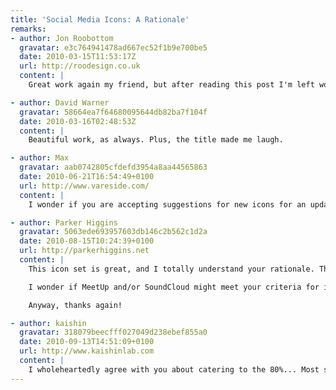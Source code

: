 ```yaml
---
title: 'Social Media Icons: A Rationale'
remarks:
- author: Jon Roobottom
  gravatar: e3c764941478ad667ec52f1b9e700be5
  date: 2010-03-15T11:53:17Z
  url: http://roodesign.co.uk
  content: |
    Great work again my friend, but after reading this post I'm left wondering if you've recently swallowed a thesaurus?

- author: David Warner
  gravatar: 58664ea7f64680095644db82ba7f104f
  date: 2010-03-16T02:48:53Z
  content: |
    Beautiful work, as always. Plus, the title made me laugh.

- author: Max
  gravatar: aab0742805cfdefd3954a8aa44565863
  date: 2010-06-21T16:54:49+0100
  url: http://www.vareside.com/
  content: |
    I wonder if you are accepting suggestions for new icons for an updated set. For example: Spotify, Grooveshark, Pandora, Metacafe, Cuil (a serious competitor for Google and Yahoo), Amazon etc.

- author: Parker Higgins
  gravatar: 5063ede693957603db146c2b562c1d2a
  date: 2010-08-15T10:24:39+0100
  url: http://parkerhiggins.net
  content: |
    This icon set is great, and I totally understand your rationale. Thank you for putting this out there, I really appreciate it.

    I wonder if MeetUp and/or SoundCloud might meet your criteria for inclusion now? I'm also a libre.fm user, but I'm aware that there are not too many of us.

    Anyway, thanks again!

- author: kaishin
  gravatar: 318079beecfff027049d238ebef855a0
  date: 2010-09-13T14:51:09+0100
  url: http://www.kaishinlab.com
  content: |
    I wholeheartedly agree with you about catering to the 80%... Most sets come with icons for services I have never heard about, knowing that I spend 12 hours a day online and I am by no mean an average internet user.... Nice set overall, I was about to start my own if  google hadn't led me here :)
---
```

